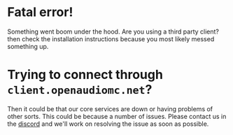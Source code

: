 # Fatal error!
Something went boom under the hood. Are you using a third party client? then check the installation instructions because you most likely messed something up.

# Trying to connect through `client.openaudiomc.net`?
Then it could be that our core services are down or having problems of other sorts. This could be because a number of issues. Please contact us in the [discord](https://discord.openaudiomc.net/) and we'll work on resolving the issue as soon as possible.  
